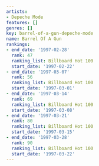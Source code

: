 ```yaml
---
artists:
- Depeche Mode
features: []
genres: []
key: barrel-of-a-gun-depeche-mode
name: Barrel Of A Gun
rankings:
- end_date: '1997-02-28'
  rank: 47
  ranking_list: Billboard Hot 100
  start_date: '1997-02-22'
- end_date: '1997-03-07'
  rank: 56
  ranking_list: Billboard Hot 100
  start_date: '1997-03-01'
- end_date: '1997-03-14'
  rank: 69
  ranking_list: Billboard Hot 100
  start_date: '1997-03-08'
- end_date: '1997-03-21'
  rank: 80
  ranking_list: Billboard Hot 100
  start_date: '1997-03-15'
- end_date: '1997-03-28'
  rank: 90
  ranking_list: Billboard Hot 100
  start_date: '1997-03-22'
---
```


